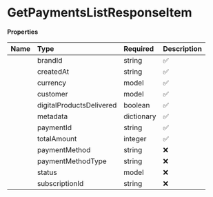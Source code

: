 # GetPaymentsListResponseItem



**Properties**

| Name | Type | Required | Description |
| :-------- | :----------| :----------| :----------|
    | brandId | string | ✅ |  |
    | createdAt | string | ✅ |  |
    | currency | model | ✅ |  |
    | customer | model | ✅ |  |
    | digitalProductsDelivered | boolean | ✅ |  |
    | metadata | dictionary | ✅ |  |
    | paymentId | string | ✅ |  |
    | totalAmount | integer | ✅ |  |
    | paymentMethod | string | ❌ |  |
    | paymentMethodType | string | ❌ |  |
    | status | model | ❌ |  |
    | subscriptionId | string | ❌ |  |




<!-- This file was generated by liblab | https://liblab.com/ -->